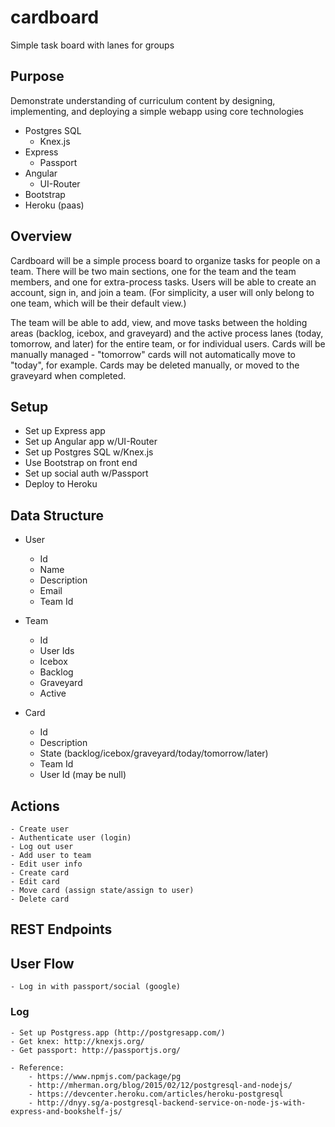 # cardboard
Simple task board with lanes for groups

## Purpose
Demonstrate understanding of curriculum content by designing, implementing, and deploying a simple webapp using core technologies

- Postgres SQL
	- Knex.js
- Express
	- Passport
- Angular
	- UI-Router
- Bootstrap
- Heroku (paas)

## Overview

Cardboard will be a simple process board to organize tasks for people on a team. There will be two main sections, one for the team and the team members, and one for extra-process tasks. Users will be able to create an account, sign in, and join a team. (For simplicity, a user will only belong to one team, which will be their default view.) 

The team will be able to add, view, and move tasks between the holding areas (backlog, icebox, and graveyard) and the active process lanes (today, tomorrow, and later) for the entire team, or for individual users. Cards will be manually managed - "tomorrow" cards will not automatically move to "today", for example. Cards may be deleted manually, or moved to the graveyard when completed. 


## Setup

- Set up Express app
- Set up Angular app w/UI-Router
- Set up Postgres SQL w/Knex.js
- Use Bootstrap on front end
- Set up social auth w/Passport
- Deploy to Heroku

## Data Structure

- User
	- Id
	- Name
	- Description
	- Email
	- Team Id

- Team
	- Id
	- User Ids
	- Icebox
	- Backlog
	- Graveyard
	- Active

- Card
	- Id
	- Description
	- State (backlog/icebox/graveyard/today/tomorrow/later)
	- Team Id
	- User Id (may be null)

## Actions

	- Create user
	- Authenticate user (login)
	- Log out user
	- Add user to team
	- Edit user info
	- Create card
	- Edit card
	- Move card (assign state/assign to user)
	- Delete card



## REST Endpoints

	
## User Flow

	- Log in with passport/social (google)
	

### Log

	- Set up Postgress.app (http://postgresapp.com/)
	- Get knex: http://knexjs.org/
	- Get passport: http://passportjs.org/

	- Reference: 
		- https://www.npmjs.com/package/pg
		- http://mherman.org/blog/2015/02/12/postgresql-and-nodejs/
		- https://devcenter.heroku.com/articles/heroku-postgresql
		- http://dnyy.sg/a-postgresql-backend-service-on-node-js-with-express-and-bookshelf-js/


